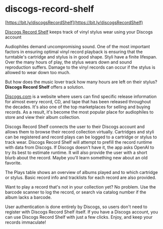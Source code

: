 # discogs-record-shelf

[https://bit.ly/discogsRecordShelf](https://bit.ly/discogsRecordShelf)


[Discogs Record Shelf](https://discogs-record-shelf-e0e54663a588.herokuapp.com/) keeps track of vinyl stylus wear using your Discogs account

Audiophiles demand uncompromising sound. One of the most important factors in ensuring optimal vinyl record playback is ensuring that the turntable's cartridge and stylus is in good shape. Styli have a finite lifespan. Over the many hours of play, the stylus wears down and sound reproduction suffers. Damage to the vinyl records can occur if the stylus is allowed to wear down too much.

But how does the music lover track how many hours are left on their stylus? <b>Discogs Record Shelf</b> offers a solution.

[Discogs.com](https://discogs.com) is a website where users can find specific release information for almost every record, CD, and tape that has been released throughout the decades. It's also one of the top marketplaces for selling and buying records. As a result, it's become the most popular place for audiophiles to store and view their album collection.

Discogs Record Shelf connects the user to their Discogs account and allows them to browse their record collection virtually. Cartridges and styli can be registered and record plays can be logged to a cartridge or stylus to track wear. Discogs Record Shelf will attempt to prefill the record runtime with data from Discogs. If Discogs doesn't have it, the app asks OpenAI to try its best to estimate runtime. It will also provide the user with a short blurb about the record. Maybe you'll learn something new about an old favorite.

The Plays table shows an overview of albums played and to which cartridge or stylus. Basic record info and tracklists for each record are also provided.

Want to play a record that's not in your collection yet? No problem. Use the barcode scanner to log the record, or search via catalog number if the album lacks a barcode.

User authentication is done entirely by Discogs, so users don't need to register with Discogs Record Shelf itself. If you have a Discogs account, you can use Discogs Record Shelf with just a few clicks. Enjoy, and keep your records immaculate!
